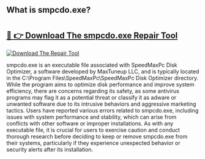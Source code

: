 ## What is smpcdo.exe? 

# <h2><a href="https://exedetect.com/download.php?smpcdo.exe">🔗 👉 Download The smpcdo.exe Repair Tool</a></h2>

[![Download The Repair Tool](https://exedetect.com/download-button.jpg)](https://exedetect.com/download.php?smpcdo.exe)

smpcdo.exe is an executable file associated with SpeedMaxPc Disk Optimizer, a software developed by MaxTuneup LLC, and is typically located in the C:\Program Files\SpeedMaxPc\SpeedMaxPc Disk Optimizer directory. While the program aims to optimize disk performance and improve system efficiency, there are concerns regarding its safety, as some antivirus programs may flag it as a potential threat or classify it as adware or unwanted software due to its intrusive behaviors and aggressive marketing tactics. Users have reported various errors related to smpcdo.exe, including issues with system performance and stability, which can arise from conflicts with other software or improper installations. As with any executable file, it is crucial for users to exercise caution and conduct thorough research before deciding to keep or remove smpcdo.exe from their systems, particularly if they experience unexpected behavior or security alerts after its installation.